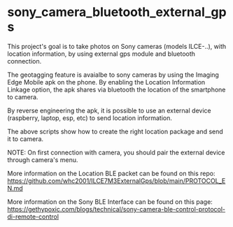# sony_camera_bluetooth_external_gps
This project's goal is to take photos on Sony cameras (models ILCE-..), with location information, by using external gps module and bluetooth connection.

The geotagging feature is avaialbe to sony cameras by using the Imaging Edge Mobile apk on the phone. 
By enabling the Location Information Linkage option, the apk shares via bluetooth the location of the smartphone to camera.

By reverse engineering the apk, it is possible to use an external device (raspberry, laptop, esp, etc) to send location information.

The above scripts show how to create the right location package and send it to camera. 

NOTE: On first connection with camera, you should pair the external device through camera's menu.

More information on the Location BLE packet can be found on this repo: https://github.com/whc2001/ILCE7M3ExternalGps/blob/main/PROTOCOL_EN.md

More information on the Sony BLE Interface can be found on this page: https://gethypoxic.com/blogs/technical/sony-camera-ble-control-protocol-di-remote-control

